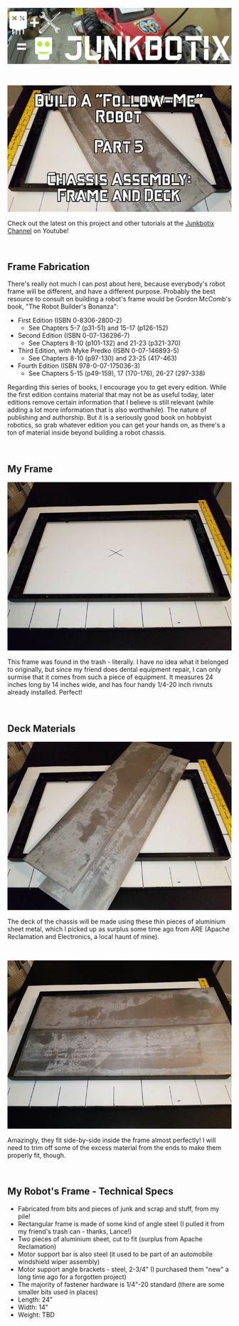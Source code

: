 ![Junkbotix Banner](./images/banner-1024px.jpg)

<br>

<a href="https://www.youtube.com/watch?v=3I_xSwb07vQ"><img src="./images/frame-and-deck-720px.jpg" /></a>

Check out the latest on this project and other tutorials at the [Junkbotix Channel](https://www.youtube.com/channel/UCNxQ47xBEYjD-mey_lxj9Aw) on Youtube!

<br>

## Frame Fabrication

There's really not much I can post about here, because everybody's robot frame will be different, and have a different purpose. Probably the best resource to consult on building a robot's frame would be Gordon McComb's book, "The Robot Builder's Bonanza":

* First Edition (ISBN 0-8306-2800-2)
  * See Chapters 5-7 (p31-51) and 15-17 (p126-152)
* Second Edition (ISBN 0-07-136296-7)
  * See Chapters 8-10 (p101-132) and 21-23 (p321-370)
* Third Edition, with Myke Predko (ISBN 0-07-146893-5)
  * See Chapters 8-10 (p97-130) and 23-25 (417-463)
* Fourth Edition (ISBN 978-0-07-175036-3)
  * See Chapters 5-15 (p49-159), 17 (170-176), 26-27 (297-338)

Regarding this series of books, I encourage you to get every edition. While the first edition contains material that may not be as useful today, later editions remove certain information that I believe is still relevant (while adding a lot more information that is also worthwhile). The nature of publishing and authorship. But it is a seriously good book on hobbyist robotics, so grab whatever edition you can get your hands on, as there's a ton of material inside beyond building a robot chassis.

<br>

## My Frame

![Frame](./images/frame-720px.jpg)

This frame was found in the trash - literally. I have no idea what it belonged to originally, but since my friend does dental equipment repair, I can only surmise that it comes from such a piece of equipment. It measures 24 inches long by 14 inches wide, and has four handy 1/4-20 inch rivnuts already installed. Perfect!

<br>

## Deck Materials

![Deck Material](./images/deck-material-720px.jpg)

The deck of the chassis will be made using these thin pieces of aluminium sheet metal, which I picked up as surplus some time ago from ARE (Apache Reclamation and Electronics, a local haunt of mine).

<br>

![Fitting it up](./images/deck-fitup-720px.jpg)

Amazingly, they fit side-by-side inside the frame almost perfectly! I will need to trim off some of the excess material from the ends to make them properly fit, though.

<br>

## My Robot's Frame - Technical Specs

* Fabricated from bits and pieces of junk and scrap and stuff, from my pile!
* Rectangular frame is made of some kind of angle steel (I pulled it from my friend's trash can - thanks, Lance!)
* Two pieces of aluminium sheet, cut to fit (surplus from Apache Reclamation)
* Motor support bar is also steel (it used to be part of an automobile windshield wiper assembly)
* Motor support angle brackets - steel, 2-3/4" (I purchased them "new" a long time ago for a forgotten project)
* The majority of fastener hardware is 1/4"-20 standard (there are some smaller bits used in places)
* Length: 24"
* Width: 14"
* Weight: TBD